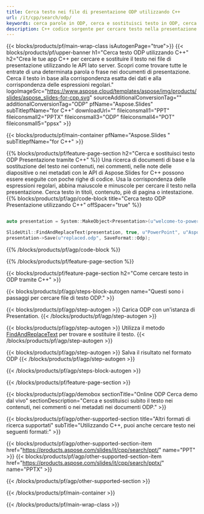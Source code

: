 ```yaml
---
title: Cerca testo nei file di presentazione ODP utilizzando C++
url: /it/cpp/search/odp/
keywords: cerca parole in ODP, cerca e sostituisci testo in ODP, cerca testo ODP Presentazione
description: C++ codice sorgente per cercare testo nella presentazione ODP.
---
```


{{< blocks/products/pf/main-wrap-class isAutogenPage="true">}}
{{< blocks/products/pf/upper-banner h1="Cerca testo ODP utilizzando C++" h2="Crea le tue app C++ per cercare e sostituire il testo nei file di presentazione utilizzando le API lato server. Scopri come trovare tutte le entrate di una determinata parola o frase nei documenti di presentazione. Cerca il testo in base alla corrispondenza esatta dei dati e alla corrispondenza delle espressioni regolari." logoImageSrc="https://www.aspose.cloud/templates/aspose/img/products/slides/aspose_slides-for-cpp.svg" sourceAdditionalConversionTag="" additionalConversionTag="ODP" pfName="Aspose.Slides" subTitlepfName="for C++" downloadUrl="" fileiconsmall1="PPT" fileiconsmall2="PPTX" fileiconsmall3="ODP" fileiconsmall4="POT" fileiconsmall5="ppsx" >}}

{{< blocks/products/pf/main-container pfName="Aspose.Slides " subTitlepfName="for C++" >}}

{{% blocks/products/pf/feature-page-section  h2="Cerca e sostituisci testo ODP Presentazione tramite C++" %}}
Una ricerca di documenti di base e la sostituzione del testo nei contenuti, nei commenti, nelle note delle diapositive o nei metadati con le API di Aspose.Slides for C++ possono essere eseguite con poche righe di codice. Usa la corrispondenza delle espressioni regolari, abbina maiuscole e minuscole per cercare il testo nella presentazione. Cerca testo in titoli, contenuto, piè di pagina o intestazione.
{{% blocks/products/pf/agp/code-block title="Cerca testo ODP Presentazione utilizzando C++" offSpacer="true" %}}

```cpp

auto presentation = System::MakeObject<Presentation>(u"welcome-to-powerpoint.odp");

SlideUtil::FindAndReplaceText(presentation, true, u"PowerPoint", u"Aspose.Slides", nullptr);
presentation->Save(u"replaced.odp", SaveFormat::Odp);	
```

{{% /blocks/products/pf/agp/code-block %}}

{{% /blocks/products/pf/feature-page-section %}}

{{< blocks/products/pf/feature-page-section  h2="Come cercare testo in ODP tramite C++" >}}

{{< blocks/products/pf/agp/steps-block-autogen name="Questi sono i passaggi per cercare file di testo ODP." >}}

{{< blocks/products/pf/agp/step-autogen >}}
Carica ODP con un'istanza di Presentation.
{{< /blocks/products/pf/agp/step-autogen >}}

{{< blocks/products/pf/agp/step-autogen >}}
Utilizza il metodo [FindAndReplaceText](https://reference.aspose.com/slides/cpp/aspose.slides.util/slideutil/findandreplacetext/) per trovare e sostituire il testo.
{{< /blocks/products/pf/agp/step-autogen >}}

{{< blocks/products/pf/agp/step-autogen >}}
Salva il risultato nel formato ODP
{{< /blocks/products/pf/agp/step-autogen >}}

{{< /blocks/products/pf/agp/steps-block-autogen >}}

{{< /blocks/products/pf/feature-page-section >}}

{{< blocks/products/pf/agp/demobox sectionTitle="Online ODP Cerca demo dal vivo" sectionDescription="Cerca e sostituisci subito il testo nei contenuti, nei commenti o nei metadati nei documenti ODP." >}}

{{< blocks/products/pf/agp/other-supported-section title="Altri formati di ricerca supportati" subTitle="Utilizzando C++, puoi anche cercare testo nei seguenti formati:" >}}

{{< blocks/products/pf/agp/other-supported-section-item href="https://products.aspose.com/slides/it/cpp/search/ppt/" name="PPT" >}}
{{< blocks/products/pf/agp/other-supported-section-item href="https://products.aspose.com/slides/it/cpp/search/pptx/" name="PPTX" >}}


{{< /blocks/products/pf/agp/other-supported-section >}}

{{< /blocks/products/pf/main-container >}}
    
{{< /blocks/products/pf/main-wrap-class >}}